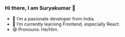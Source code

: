 ### Hi there, I am Suryakumar 👋

<!--
**Suryakumar007/Suryakumar007** is a ✨ _special_ ✨ repository because its `README.md` (this file) appears on your GitHub profile.

Here are some ideas to get you started:

- 🔭 I’m a pasionate developer from India.
- 🌱 I’m currently learning React
- 🤔 I’m looking for help with ...
- 💬 Ask me about ...
- 📫 How to reach me: ...
- 😄 Pronouns: ...
- ⚡ Fun fact: ...
-->

- 🔭 I’m a pasionate developer from India.
- 🌱 I’m currently learning Frontend, especially React.
- 😄 Pronouns: He/Him.
